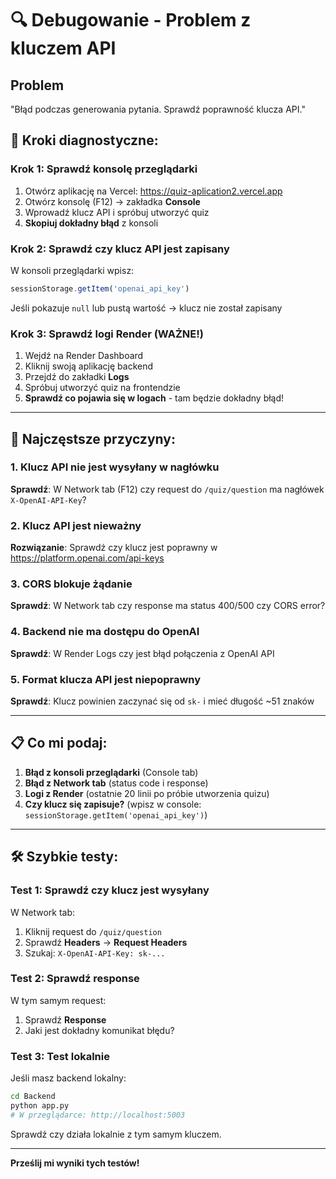 # 🔍 Debugowanie - Problem z kluczem API

## Problem
"Błąd podczas generowania pytania. Sprawdź poprawność klucza API."

## 🔎 Kroki diagnostyczne:

### Krok 1: Sprawdź konsolę przeglądarki

1. Otwórz aplikację na Vercel: https://quiz-aplication2.vercel.app
2. Otwórz konsolę (F12) → zakładka **Console**
3. Wprowadź klucz API i spróbuj utworzyć quiz
4. **Skopiuj dokładny błąd** z konsoli

### Krok 2: Sprawdź czy klucz API jest zapisany

W konsoli przeglądarki wpisz:
```javascript
sessionStorage.getItem('openai_api_key')
```

Jeśli pokazuje `null` lub pustą wartość → klucz nie został zapisany

### Krok 3: Sprawdź logi Render (WAŻNE!)

1. Wejdź na Render Dashboard
2. Kliknij swoją aplikację backend
3. Przejdź do zakładki **Logs**
4. Spróbuj utworzyć quiz na frontendzie
5. **Sprawdź co pojawia się w logach** - tam będzie dokładny błąd!

---

## 🚨 Najczęstsze przyczyny:

### 1. Klucz API nie jest wysyłany w nagłówku
**Sprawdź**: W Network tab (F12) czy request do `/quiz/question` ma nagłówek `X-OpenAI-API-Key`?

### 2. Klucz API jest nieważny
**Rozwiązanie**: Sprawdź czy klucz jest poprawny w https://platform.openai.com/api-keys

### 3. CORS blokuje żądanie
**Sprawdź**: W Network tab czy response ma status 400/500 czy CORS error?

### 4. Backend nie ma dostępu do OpenAI
**Sprawdź**: W Render Logs czy jest błąd połączenia z OpenAI API

### 5. Format klucza API jest niepoprawny
**Sprawdź**: Klucz powinien zaczynać się od `sk-` i mieć długość ~51 znaków

---

## 📋 Co mi podaj:

1. **Błąd z konsoli przeglądarki** (Console tab)
2. **Błąd z Network tab** (status code i response)
3. **Logi z Render** (ostatnie 20 linii po próbie utworzenia quizu)
4. **Czy klucz się zapisuje?** (wpisz w console: `sessionStorage.getItem('openai_api_key')`)

---

## 🛠️ Szybkie testy:

### Test 1: Sprawdź czy klucz jest wysyłany
W Network tab:
1. Kliknij request do `/quiz/question`
2. Sprawdź **Headers** → **Request Headers**
3. Szukaj: `X-OpenAI-API-Key: sk-...`

### Test 2: Sprawdź response
W tym samym request:
1. Sprawdź **Response**
2. Jaki jest dokładny komunikat błędu?

### Test 3: Test lokalnie
Jeśli masz backend lokalny:
```bash
cd Backend
python app.py
# W przeglądarce: http://localhost:5003
```
Sprawdź czy działa lokalnie z tym samym kluczem.

---

**Prześlij mi wyniki tych testów!**

